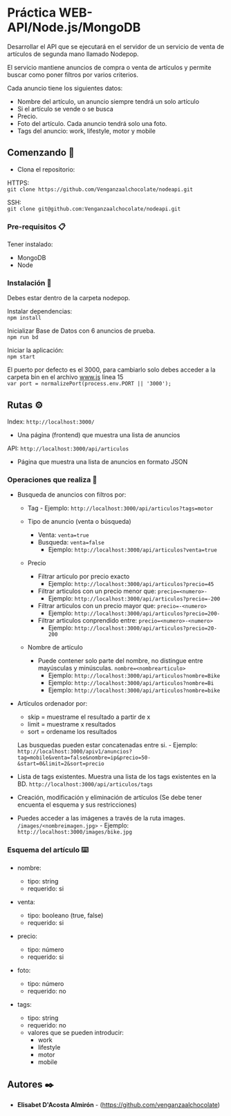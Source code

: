 # Práctica WEB-API/Node.js/MongoDB

Desarrollar el API que se ejecutará en el servidor de un servicio de venta de artículos de
segunda mano llamado Nodepop.

El servicio mantiene anuncios de compra o venta de artículos y permite buscar como poner
filtros por varios criterios.

Cada anuncio tiene los siguientes datos:
- Nombre del artículo, un anuncio siempre tendrá un solo artículo
- Si el artículo se vende o se busca
- Precio. 
- Foto del artículo. Cada anuncio tendrá solo una foto.
- Tags del anuncio: work, lifestyle, motor y mobile

## Comenzando 🚀

- Clona el repositorio:  

HTTPS:  
`git clone https://github.com/Venganzaalchocolate/nodeapi.git`  

SSH:  
`git clone git@github.com:Venganzaalchocolate/nodeapi.git`  

### Pre-requisitos 📋  

Tener instalado:

- MongoDB  
- Node  

### Instalación 🔧

Debes estar dentro de la carpeta nodepop.

Instalar dependencias:  
`npm install`  

Inicializar Base de Datos con 6 anuncios de prueba.  
`npm run bd`  

Iniciar la aplicación:  
`npm start`  

El puerto por defecto es el 3000, para cambiarlo solo debes acceder a la carpeta bin en el archivo www.js linea 15  
`var port = normalizePort(process.env.PORT || '3000');`  
  
## Rutas ⚙️

Index:
`http://localhost:3000/`
- Una página (frontend) que muestra una lista de anuncios

API:
`http://localhost:3000/api/articulos`
- Página que muestra una lista de anuncios en formato JSON


### Operaciones que realiza 🔩
- Busqueda de anuncios con filtros por:
    - Tag
            - Ejemplo: `http://localhost:3000/api/articulos?tags=motor`
    - Tipo de anuncio (venta o búsqueda)
        - Venta: `venta=true` 
        - Busqueda: `venta=false`
            - Ejemplo: `http://localhost:3000/api/articulos?venta=true`
    - Precio
        - Filtrar articulo por precio exacto
            - Ejemplo: `http://localhost:3000/api/articulos?precio=45`
        - Filtrar articulos con un precio menor que: `precio=<numero>-`
            - Ejemplo: `http://localhost:3000/api/articulos?precio=-200`
        - Filtrar articulos con un precio mayor que: `precio=-<numero>`
            - Ejemplo: `http://localhost:3000/api/articulos?precio=200-`
        - Filtrar articulos conprendido entre: `precio=<numero>-<numero>`
            - Ejemplo: `http://localhost:3000/api/articulos?precio=20-200`

    - Nombre de artículo 
        - Puede contener solo parte del nombre, no distingue entre mayúsculas y minúsculas. `nombre=<nombrearticulo>`
            - Ejemplo: `http://localhost:3000/api/articulos?nombre=Bike`
            - Ejemplo: `http://localhost:3000/api/articulos?nombre=Bi`
            - Ejemplo: `http://localhost:3000/api/articulos?nombre=bike`
    
- Artículos ordenador por:
    - skip = muestrame el resultado a partir de x
    - limit = muestrame x resultados
    - sort = ordename los resultados
    
    Las busquedas pueden estar concatenadas entre si.
            - Ejemplo: `http://localhost:3000/apiv1/anuncios?tag=mobile&venta=false&nombre=ip&precio=50-&start=0&limit=2&sort=precio`

- Lista de tags existentes. Muestra una lista de los tags existentes en la BD. 
`http://localhost:3000/api/articulos/tags`

- Creación, modificación y eliminación de artículos (Se debe tener encuenta el esquema y sus restricciones)

- Puedes acceder a las imágenes a través de la ruta images. `/images/<nombreimagen.jpg>`
            - Ejemplo: `http://localhost:3000/images/bike.jpg`

### Esquema del artículo ⌨️

- nombre: 
    - tipo: string
    - requerido: si
- venta:
    - tipo: booleano (true, false)
    - requerido: si
- precio: 
    - tipo: número
    - requerido: si
- foto: 
    - tipo: número
    - requerido: no

- tags: 
    - tipo: string
    - requerido: no
    - valores que se pueden introducir:
        - work
        - lifestyle
        - motor
        - mobile

## Autores ✒️

* **Elisabet D'Acosta Almirón** - (https://github.com/venganzaalchocolate)
